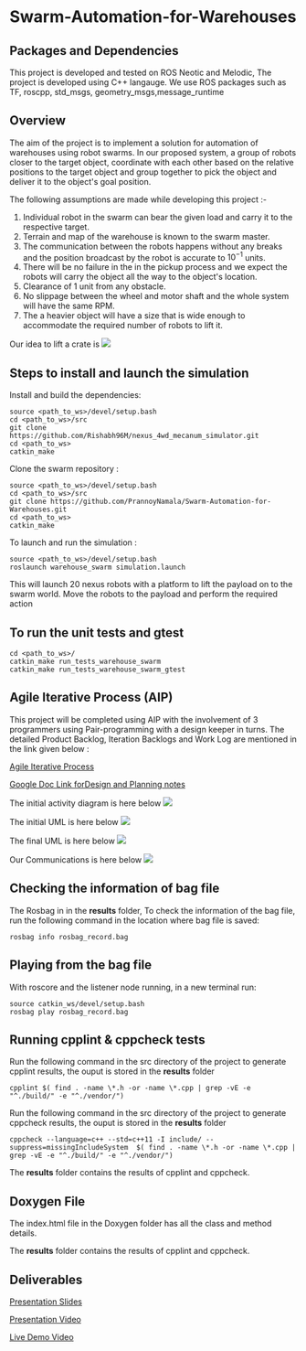 # Swarm-Automation-for-Warehouses

## Packages and Dependencies
This project is developed and tested on ROS Neotic and Melodic, The project is developed using C++ langauge.
We use ROS packages such as TF, roscpp, std_msgs, geometry_msgs,message_runtime

## Overview

The aim of the project is to implement a solution for automation of warehouses using robot swarms. In our proposed system, a group of robots closer to the target object, coordinate with each other based on the relative positions to the target object and group together to pick the object and deliver it to the object's goal position.

The following assumptions are made while developing this project :-

  1. Individual robot in the swarm can bear the given load and carry it to the respective target.
  2. Terrain and map of the warehouse is known to the swarm master.
  3. The communication between the robots happens without any breaks and the position broadcast by the robot is accurate to $10^{-1}$ units.
  4. There will be no failure in the in the pickup process and we expect the robots will carry the object all the way to the object's location.
  5. Clearance of 1 unit from any obstacle.
  6. No slippage between the wheel and motor shaft and the whole system will have the same RPM.
  7. The a heavier object will have a size that is wide enough to accommodate the required number of robots to lift it.


 Our idea to lift a crate is
 ![](UML/idea.png)

## Steps to install and launch the simulation
  Install and build the dependencies:  
  ```
  source <path_to_ws>/devel/setup.bash
  cd <path_to_ws>/src
  git clone https://github.com/Rishabh96M/nexus_4wd_mecanum_simulator.git
  cd <path_to_ws>
  catkin_make
  ```

  Clone the swarm repository :
  ```
  source <path_to_ws>/devel/setup.bash
  cd <path_to_ws>/src
  git clone https://github.com/PrannoyNamala/Swarm-Automation-for-Warehouses.git
  cd <path_to_ws>
  catkin_make
  ```

  To launch and run the simulation :
  ```
  source <path_to_ws>/devel/setup.bash
  roslaunch warehouse_swarm simulation.launch
  ```
  This will launch 20 nexus robots with a platform to lift the payload on to the swarm world. Move the robots to the payload and perform the required action

## To run the unit tests and gtest
  ```
  cd <path_to_ws>/
  catkin_make run_tests_warehouse_swarm
  catkin_make run_tests_warehouse_swarm_gtest
  ```
## Agile Iterative Process (AIP)
This project will be completed using AIP with the involvement of 3 programmers using Pair-programming with a design keeper in turns. The detailed Product Backlog, Iteration Backlogs and Work Log are mentioned in the link given below :

[Agile Iterative Process](https://docs.google.com/spreadsheets/d/1AiBJ7fTTMpNdjacxr-WVjDRh2hcvcvK_cOTTBANr-Ac/edit#gid=0)

[Google Doc Link forDesign and Planning notes](https://docs.google.com/document/d/1R9V4Kxqv8dNjsHtDVxABXgzMm4t1GjswrSu_oFk5m9A/edit?usp=sharing)

The initial activity diagram is here below
![](UML/activity_diagram.png)

The initial UML is here below
![](UML/UML.png)

The final UML is here below
![](UML/UML_final.png)

Our Communications is here below
![](UML/comm.png)

## Checking the information of bag file
The Rosbag in in the **results** folder, To check the information of the bag file, run the following command in the location where bag file is saved:
```
rosbag info rosbag_record.bag
```

## Playing from the bag file
With roscore and the listener node running, in a new terminal run:
```
source catkin_ws/devel/setup.bash
rosbag play rosbag_record.bag
```

## Running cpplint & cppcheck tests
Run the following command in the src directory of the project to generate cpplint results, the ouput is stored in the **results** folder
```
cpplint $( find . -name \*.h -or -name \*.cpp | grep -vE -e "^./build/" -e "^./vendor/")
```
Run the following command in the src directory of the project to generate cppcheck results, the ouput is stored in the **results** folder
```
cppcheck --language=c++ --std=c++11 -I include/ --suppress=missingIncludeSystem  $( find . -name \*.h -or -name \*.cpp | grep -vE -e "^./build/" -e "^./vendor/")
```


The **results** folder contains the results of cpplint and cppcheck.

## Doxygen File
The index.html file in the Doxygen folder has all the class and method details.

The **results** folder contains the results of cpplint and cppcheck.


## Deliverables

[Presentation Slides](https://docs.google.com/presentation/d/1gjr_lBHrhyawHyKeFrmjXKeC7wYBOHz7vxMMBmv3Ud8/edit?usp=sharing)

[Presentation Video](https://drive.google.com/file/d/1xo3g0pxpBN4lciy5oa9pPvTb9mIMyZVg/view?usp=sharing)

[Live Demo Video](https://drive.google.com/file/d/1a_iwKQVGohLZxQPSo0FLmIcgGplTvW4j/view?usp=sharing)
